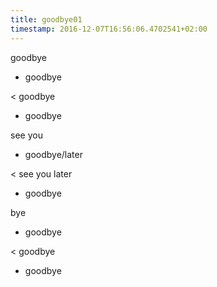 ```yaml
---
title: goodbye01
timestamp: 2016-12-07T16:56:06.4702541+02:00
---
```


goodbye
* goodbye

< goodbye
* goodbye

see you
* goodbye/later

< see you later
* goodbye

bye
* goodbye

< goodbye
* goodbye
